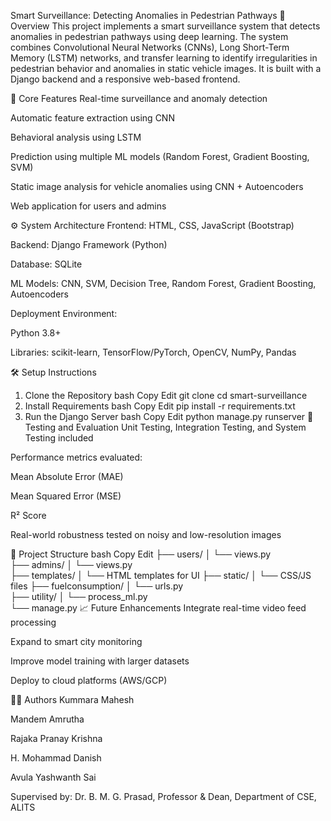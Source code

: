 Smart Surveillance: Detecting Anomalies in Pedestrian Pathways
📌 Overview
This project implements a smart surveillance system that detects anomalies in pedestrian pathways using deep learning. The system combines Convolutional Neural Networks (CNNs), Long Short-Term Memory (LSTM) networks, and transfer learning to identify irregularities in pedestrian behavior and anomalies in static vehicle images. It is built with a Django backend and a responsive web-based frontend.

🧠 Core Features
Real-time surveillance and anomaly detection

Automatic feature extraction using CNN

Behavioral analysis using LSTM

Prediction using multiple ML models (Random Forest, Gradient Boosting, SVM)

Static image analysis for vehicle anomalies using CNN + Autoencoders

Web application for users and admins

⚙️ System Architecture
Frontend: HTML, CSS, JavaScript (Bootstrap)

Backend: Django Framework (Python)

Database: SQLite

ML Models: CNN, SVM, Decision Tree, Random Forest, Gradient Boosting, Autoencoders

Deployment Environment:

Python 3.8+

Libraries: scikit-learn, TensorFlow/PyTorch, OpenCV, NumPy, Pandas

🛠️ Setup Instructions
1. Clone the Repository
bash
Copy
Edit
git clone <repository-url>
cd smart-surveillance
2. Install Requirements
bash
Copy
Edit
pip install -r requirements.txt
3. Run the Django Server
bash
Copy
Edit
python manage.py runserver
🧪 Testing and Evaluation
Unit Testing, Integration Testing, and System Testing included

Performance metrics evaluated:

Mean Absolute Error (MAE)

Mean Squared Error (MSE)

R² Score

Real-world robustness tested on noisy and low-resolution images

📂 Project Structure
bash
Copy
Edit
├── users/
│   └── views.py        
├── admins/
│   └── views.py      
├── templates/
│   └── HTML templates for UI
├── static/
│   └── CSS/JS files
├── fuelconsumption/
│   └── urls.py         
├── utility/
│   └── process_ml.py  
└── manage.py
📈 Future Enhancements
Integrate real-time video feed processing

Expand to smart city monitoring

Improve model training with larger datasets

Deploy to cloud platforms (AWS/GCP)

👩‍💻 Authors
Kummara Mahesh

Mandem Amrutha

Rajaka Pranay Krishna

H. Mohammad Danish

Avula Yashwanth Sai

Supervised by: Dr. B. M. G. Prasad, Professor & Dean, Department of CSE, ALITS
